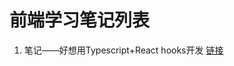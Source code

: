 # 前端学习笔记列表
1. 笔记——好想用Typescript+React hooks开发 [链接](https://bu4sbvx4se.feishu.cn/docs/doccnAod04nTGUZtHzI8twi9llg#CLJ8g6)
